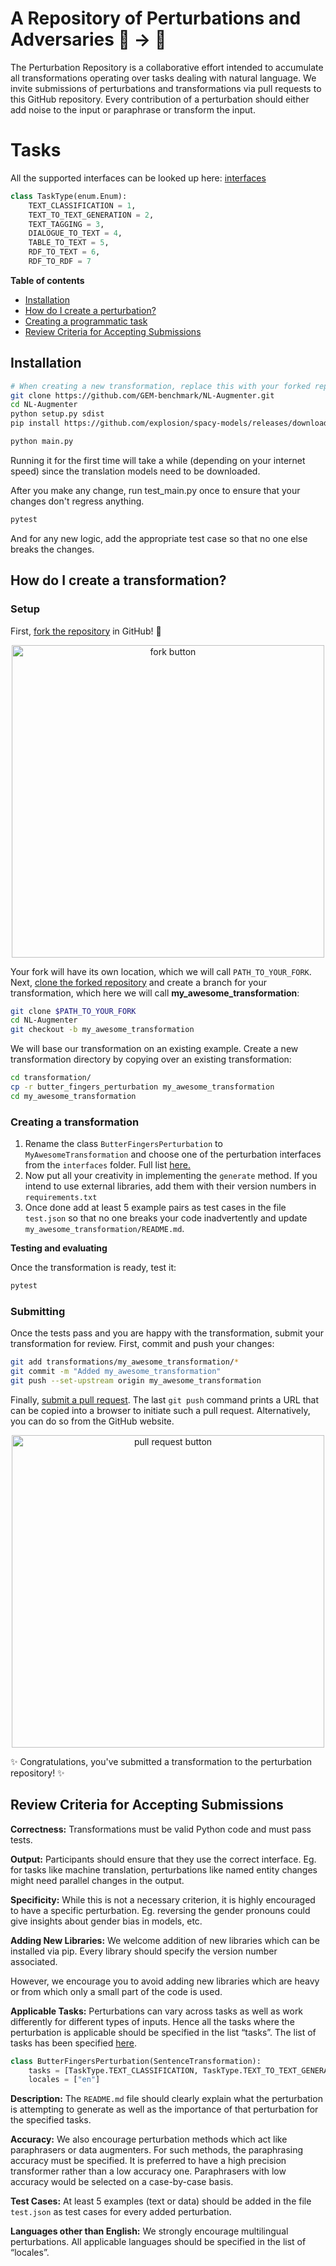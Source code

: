 # A Repository of Perturbations and Adversaries 🦎 → 🐍

The Perturbation Repository is a collaborative effort intended to accumulate all transformations operating over tasks dealing with natural language. We invite submissions of perturbations and transformations via pull requests to this GitHub repository. 
Every contribution of a perturbation should either add noise to the input or paraphrase or transform the input. 

# Tasks
All the supported interfaces can be looked up here: [interfaces](interfaces)
```python
class TaskType(enum.Enum):
    TEXT_CLASSIFICATION = 1,
    TEXT_TO_TEXT_GENERATION = 2,
    TEXT_TAGGING = 3,
    DIALOGUE_TO_TEXT = 4,
    TABLE_TO_TEXT = 5,
    RDF_TO_TEXT = 6,
    RDF_TO_RDF = 7
```

**Table of contents**

* [Installation](#installation)
* [How do I create a perturbation?](#how-do-i-create-a-perturbation)
* [Creating a programmatic task](#creating-a-programmatic-task)
* [Review Criteria for Accepting Submissions](#review-criteria)

## Installation
```bash
# When creating a new transformation, replace this with your forked repository (see below)
git clone https://github.com/GEM-benchmark/NL-Augmenter.git
cd NL-Augmenter
python setup.py sdist
pip install https://github.com/explosion/spacy-models/releases/download/en_core_web_sm-2.2.0/en_core_web_sm-2.2.0.tar.gz
```

```bash
python main.py
```
Running it for the first time will take a while (depending on your internet speed) since the translation models need to be downloaded.

After you make any change, run test_main.py once to ensure that your changes don't regress anything.

```bash
pytest
```
 
And for any new logic, add the appropriate test case so that no one else breaks the changes. 

## How do I create a transformation?
### Setup

First, [fork the repository](https://docs.github.com/en/github/getting-started-with-github/fork-a-repo) in GitHub! :fork_and_knife:
<a href="https://docs.github.com/en/github/getting-started-with-github/fork-a-repo">
<div style="text-align:center"><img src="https://docs.github.com/assets/images/help/repository/fork_button.jpg" alt="fork button" width="500"/></div>
</a>

Your fork will have its own location, which we will call `PATH_TO_YOUR_FORK`.
Next, [clone the forked repository](https://docs.github.com/en/github/creating-cloning-and-archiving-repositories/cloning-a-repository) and create a branch for your transformation, which here we will call **my_awesome_transformation**:
```bash
git clone $PATH_TO_YOUR_FORK
cd NL-Augmenter
git checkout -b my_awesome_transformation
```
We will base our transformation on an existing example.
Create a new transformation directory by copying over an existing transformation:
```bash
cd transformation/
cp -r butter_fingers_perturbation my_awesome_transformation
cd my_awesome_transformation
```

### Creating a transformation
1. Rename the class `ButterFingersPerturbation` to `MyAwesomeTransformation` and choose one of the perturbation interfaces from the `interfaces` folder. Full list [here.](interfaces)
3. Now put all your creativity in implementing the `generate` method. If you intend to use external libraries, add them with their version numbers in `requirements.txt`
4. Once done add at least 5 example pairs as test cases in the file `test.json` so that no one breaks your code inadvertently and update `my_awesome_transformation/README.md`.

**Testing and evaluating**

Once the transformation is ready, test it:
```bash
pytest
```

### Submitting

Once the tests pass and you are happy with the transformation, submit your transformation for review.
First, commit and push your changes:
```bash
git add transformations/my_awesome_transformation/*
git commit -m "Added my_awesome_transformation"
git push --set-upstream origin my_awesome_transformation
```
Finally, [submit a pull request](https://docs.github.com/en/github/collaborating-with-issues-and-pull-requests/creating-a-pull-request).
The last `git push` command prints a URL that can be copied into a browser to initiate such a pull request.
Alternatively, you can do so from the GitHub website.
<a href="https://docs.github.com/en/github/collaborating-with-issues-and-pull-requests/creating-a-pull-request">
<div style="text-align:center"><img src="https://docs.github.com/assets/images/help/pull_requests/pull-request-start-review-button.png" alt="pull request button" width="500"/></div>
</a>

:sparkles: Congratulations, you've submitted a transformation to the perturbation repository! :sparkles:

## Review Criteria for Accepting Submissions

**Correctness:** Transformations must be valid Python code and must pass tests. 

**Output:** Participants should ensure that they use the correct interface. Eg. for tasks like machine translation, perturbations like named entity changes might need parallel changes in the output. 

**Specificity:** While this is not a necessary criterion, it is highly encouraged to have a specific perturbation. Eg. reversing the gender pronouns could give insights about gender bias in models, etc.

**Adding New Libraries:** We welcome addition of new libraries which can be installed via pip. Every library should specify the version number associated. 

However, we encourage you to avoid adding new libraries which are heavy or from which only a small part of the code is used.
  
**Applicable Tasks:** Perturbations can vary across tasks as well as work differently for different types of inputs. Hence all the tasks where the perturbation is applicable should be specified in the list “tasks”. The list of tasks has been specified [here](tasks/TaskTypes.py).
```python
class ButterFingersPerturbation(SentenceTransformation):
    tasks = [TaskType.TEXT_CLASSIFICATION, TaskType.TEXT_TO_TEXT_GENERATION]
    locales = ["en"]
```

**Description:** The `README.md` file should clearly explain what the perturbation is attempting to generate as well as the importance of that perturbation for the specified tasks.

**Accuracy:** We also encourage perturbation methods which act like paraphrasers or data augmenters. For such methods, the paraphrasing accuracy must be specified. It is preferred to have a high precision transformer rather than a low accuracy one. Paraphrasers with low accuracy would be selected on a case-by-case basis.
 
**Test Cases:** At least 5 examples (text or data) should be added in the file `test.json` as test cases for every added perturbation.

**Languages other than English:** We strongly encourage multilingual perturbations. All applicable languages should be specified in the list of “locales”.
 

